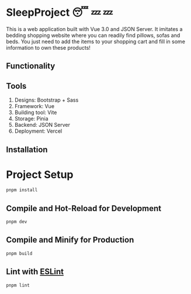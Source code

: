 # SleepProject :sleeping: :zzz: :zzz:

This is a web application built with Vue 3.0 and JSON Server. It imitates a bedding shopping website where you can readily find pillows, sofas and beds. You just need to add the items to your shopping cart and fill in some information to own these products!

## Functionality


## Tools
1. Designs: Bootstrap + Sass
2. Framework: Vue
3. Building tool: Vite 
4. Storage: Pinia
5. Backend: JSON Server
6. Deployment: Vercel 

## Installation

# Project Setup

```sh
pnpm install
```

## Compile and Hot-Reload for Development

```sh
pnpm dev
```

## Compile and Minify for Production

```sh
pnpm build
```

## Lint with [ESLint](https://eslint.org/)

```sh
pnpm lint
```
